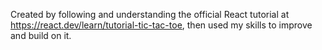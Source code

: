Created by following and understanding the official React tutorial at https://react.dev/learn/tutorial-tic-tac-toe, then used my skills to improve and build on it.
